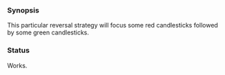 ### Synopsis



This particular reversal strategy will focus some red candlesticks
followed by some green candlesticks.


### Status

Works.




